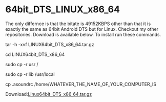# 64bit_DTS_LINUX_x86_64
The only differnce is that the bitate is 49152KBPS other than that it is exactly the same as 64bit Android DTS but for Linux. Checkout my other repositories. Download is available below. To install run these commands.

tar -h -xvf LINUX64bit_DTS_x86_64.tar.gz

cd LINUX64bit_DTS_x86_64

sudo cp -r usr /

sudo cp -r lib /usr/local

cp .asoundrc /home/WHATEVER_THE_NAME_OF_YOUR_COMPUTER_IS

Download:[Linux64bit_DTS_x86_64.tar.gz](https://github.com/toshiba6012/64bit_DTS_LINUX_x86_64/files/8354868/Linux64bit_DTS_x86_64.tar.gz)



